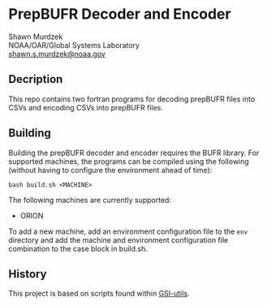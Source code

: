# PrepBUFR Decoder and Encoder

Shawn Murdzek  
NOAA/OAR/Global Systems Laboratory  
shawn.s.murdzek@noaa.gov  

## Decription

This repo contains two fortran programs for decoding prepBUFR files into CSVs and encoding CSVs into prepBUFR files.

## Building

Building the prepBUFR decoder and encoder requires the BUFR library. For supported machines, the programs can be compiled using the following (without having to configure the environment ahead of time):

`bash build.sh <MACHINE>`

The following machines are currently supported:

- ORION

To add a new machine, add an environment configuration file to the `env` directory and add the machine and environment configuration file combination to the case block in build.sh.

## History

This project is based on scripts found within [GSI-utils](https://github.com/NOAA-EMC/GSI-utils).
